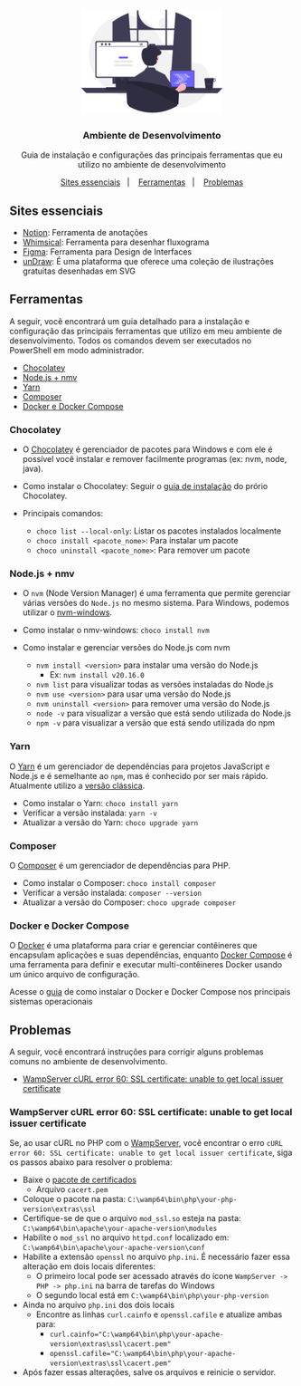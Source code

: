 <h1 align="center">
  <img alt="Logo" src=".github/undraw_programming.svg" width="250px" />
</h1>

<h3 align="center">
  Ambiente de Desenvolvimento
</h3>

<p align="center">Guia de instalação e configurações das principais ferramentas que eu utilizo no ambiente de desenvolvimento</p>

<p align="center">
  <a href="#sites-essenciais">Sites essenciais</a>&nbsp;&nbsp;&nbsp;|&nbsp;&nbsp;&nbsp;
  <a href="#ferramentas">Ferramentas</a>&nbsp;&nbsp;&nbsp;|&nbsp;&nbsp;&nbsp;
  <a href="#problemas">Problemas</a>
</p>

## Sites essenciais

- [Notion](https://www.notion.so): Ferramenta de anotações
- [Whimsical](https://whimsical.com): Ferramenta para desenhar fluxograma
- [Figma](https://www.figma.com): Ferramenta para Design de Interfaces
- [unDraw](https://undraw.co): É uma plataforma que oferece uma coleção de ilustrações gratuitas desenhadas em SVG

## Ferramentas

A seguir, você encontrará um guia detalhado para a instalação e configuração das principais ferramentas que utilizo em meu ambiente de desenvolvimento. Todos os comandos devem ser executados no PowerShell em modo administrador.

- <a href="#chocolatey">Chocolatey</a>
- <a href="#nodejs--nmv">Node.js + nmv</a>
- <a href="#yarn">Yarn</a>
- <a href="#composer">Composer</a>
- <a href="#docker-e-docker-compose">Docker e Docker Compose</a>

### Chocolatey

- O [Chocolatey](https://chocolatey.org) é gerenciador de pacotes para Windows e com ele é possível você instalar e remover facilmente programas (ex: nvm, node, java).

- Como instalar o Chocolatey: Seguir o [guia de instalação](https://chocolatey.org/install) do prório Chocolatey.

- Principais comandos:
  - `choco list --local-only`: Listar os pacotes instalados localmente
  - `choco install <pacote_nome>`: Para instalar um pacote
  - `choco uninstall <pacote_nome>`: Para remover um pacote

### Node.js + nmv

- O `nvm` (Node Version Manager) é uma ferramenta que permite gerenciar várias versões do `Node.js` no mesmo sistema. Para Windows, podemos utilizar o [nvm-windows](https://github.com/coreybutler/nvm-windows).

- Como instalar o nmv-windows: `choco install nvm`

- Como instalar e gerenciar versões do Node.js com nvm
  - `nvm install <version>` para instalar uma versão do Node.js
    - Ex: `nvm install v20.16.0`
  - `nvm list` para visualizar todas as versões instaladas do Node.js
  - `nvm use <version>` para usar uma versão do Node.js
  - `nvm uninstall <version>` para remover uma versão do Node.js
  - `node -v` para visualizar a versão que está sendo utilizada do Node.js
  - `npm -v` para visualizar a versão que está sendo utilizada do npm

### Yarn

O [Yarn](https://yarnpkg.com) é um gerenciador de dependências para projetos JavaScript e Node.js e é semelhante ao `npm`, mas é conhecido por ser mais rápido. Atualmente utilizo a [versão clássica](https://classic.yarnpkg.com/en).

- Como instalar o Yarn: `choco install yarn`
- Verificar a versão instalada: `yarn -v`
- Atualizar a versão do Yarn: `choco upgrade yarn`

### Composer

O [Composer](https://getcomposer.org) é um gerenciador de dependências para PHP.

- Como instalar o Composer: `choco install composer`
- Verificar a versão instalada: `composer --version`
- Atualizar a versão do Composer: `choco upgrade composer`

### Docker e Docker Compose

O [Docker](https://www.docker.com) é uma plataforma para criar e gerenciar contêineres que encapsulam aplicações e suas dependências, enquanto [Docker Compose](https://docs.docker.com/compose) é uma ferramenta para definir e executar multi-contêineres Docker usando um único arquivo de configuração.

Acesse o [guia](https://efficient-sloth-d85.notion.site/Docker-e-Docker-Compose-16771f2ceefe4a05a8c29df4ca49e97a) de como instalar o Docker e Docker Compose nos principais sistemas operacionais

## Problemas

A seguir, você encontrará instruções para corrigir alguns problemas comuns no ambiente de desenvolvimento.

- <a href="#wampserver-curl-error-60-ssl-certificate-unable-to-get-local-issuer-certificate">WampServer cURL error 60: SSL certificate: unable to get local issuer certificate</a>

### WampServer cURL error 60: SSL certificate: unable to get local issuer certificate

Se, ao usar cURL no PHP com o [WampServer](https://wampserver.aviatechno.net), você encontrar o erro `cURL error 60: SSL certificate: unable to get local issuer certificate`, siga os passos abaixo para resolver o problema:

- Baixe o [pacote de certificados](https://curl.se/docs/caextract.html)
  - Arquivo `cacert.pem`
- Coloque o pacote na pasta: `C:\wamp64\bin\php\your-php-version\extras\ssl`
- Certifique-se de que o arquivo `mod_ssl.so` esteja na pasta: `C:\wamp64\bin\apache\your-apache-version\modules`
- Habilite o `mod_ssl` no arquivo `httpd.conf` localizado em: `C:\wamp64\bin\apache\your-apache-version\conf`
- Habilite a extensão `openssl` no arquivo `php.ini`. É necessário fazer essa alteração em dois locais diferentes:
  - O primeiro local pode ser acessado através do ícone `WampServer -> PHP -> php.ini` na barra de tarefas do Windows
  - O segundo local está em `C:\wamp64\bin\php\your-php-version`
- Ainda no arquivo `php.ini` dos dois locais
  - Encontre as linhas `curl.cainfo` e `openssl.cafile` e atualize ambas para:
    - `curl.cainfo="C:\wamp64\bin\php\your-apache-version\extras\ssl\cacert.pem"`
    - `openssl.cafile="C:\wamp64\bin\php\your-apache-version\extras\ssl\cacert.pem"`
- Após fazer essas alterações, salve os arquivos e reinicie o servidor.